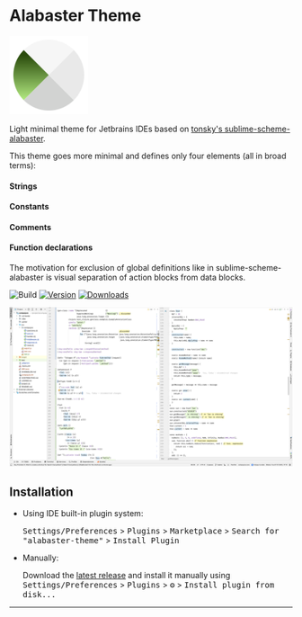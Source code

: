 # [](https://)Alabaster Theme

<img src="./src/main/resources/META-INF/pluginIcon.svg" width="140">

<!-- Plugin description -->

Light minimal theme for Jetbrains IDEs based on [tonsky's sublime-scheme-alabaster](https://github.com/tonsky/sublime-scheme-alabaster).

This theme goes more minimal and defines only four elements (all in broad terms):

#### Strings

#### Constants

#### Comments

#### Function declarations

The motivation for exclusion of global definitions like in sublime-scheme-alabaster  is visual separation of action blocks from data blocks.

<!-- Plugin description end -->

![Build](https://github.com/vlnabatov/alabaster-theme/workflows/Build/badge.svg)
[![Version](https://img.shields.io/jetbrains/plugin/v/20748-alabaster-theme.svg)](https://plugins.jetbrains.com/plugin/PLUGIN_ID)
[![Downloads](https://img.shields.io/jetbrains/plugin/d/20748-alabaster-theme.svg)](https://plugins.jetbrains.com/plugin/PLUGIN_ID)

![](screenshot.png)

## Installation

- Using IDE built-in plugin system:

  <kbd>Settings/Preferences</kbd> > <kbd>Plugins</kbd> > <kbd>Marketplace</kbd> > <kbd>Search for "alabaster-theme"</kbd> >
  <kbd>Install Plugin</kbd>
- Manually:

  Download the [latest release](https://github.com/vlnabatov/alabaster-theme/releases) and install it manually using
  <kbd>Settings/Preferences</kbd> > <kbd>Plugins</kbd> > <kbd>⚙️</kbd> > <kbd>Install plugin from disk...</kbd>

---

